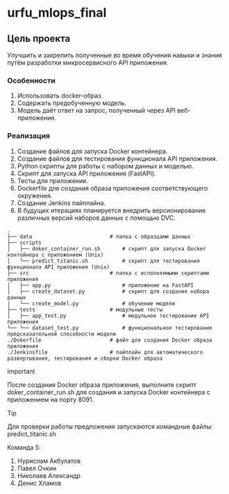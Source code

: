 # urfu_mlops_final

## Цель проекта
Улучшить и закрепить полученные во время обучения навыки и знания путём разработки микросервисного API приложения.
### Особенности
1. Использовать docker-образ.
2. Содержать предобученную модель.
3. Модель даёт ответ на запрос, полученный через API веб-приложения.
### Реализация
1. Создание файлов для запуска Docker контейнера.
2. Создание файлов для тестирования функционала API приложения.
3. Python скрипты для работы с набором данных и моделью.
4. Скрипт для запуска API приложения (FastAPI).
5. Тесты для приложения.
6. Dockerfile для создания образа приложения соответствующего окружения.
7. Создание Jenkins пайплайна.
8. В будущих итерациях планируется внедрить версионирование различных версий наборов данных с помощью DVC.

```
.
├── data                         # папка с образцами данных
├── scripts
│   ├── doker_container_run.sh       # скрипт для запуска Docker контейнера с приложением (Unix)
│   └── predict_titanic.sh           # скрипт для тестирования функционала API приложения (Unix)
├── src                          # папка с исполняемыми скриптами приложения
│   ├── app.py                       # приложение на FastAPI
│   ├── create_dataset.py            # скрипт для создания набора данных
│   └── create_model.py              # обучение модели
├── tests                        # модульные тесты
│   ├── app_test.py                  # модульное тестирование API приложения
└── └── dataset_test.py              # функциональное тестирование предсказательной способности модели
./Dokerfile                      # файл для создания Docker образа приложения
./Jenkinsfile                    # пайплайн для автоматического развертывания, тестирования и сборки Docker образа
```

> [!IMPORTANT]
После создания Docker образа приложения, выполните скрипт doker_container_run.sh для создания и запуска Docker контейнера с приложением на порту 8091.

> [!TIP]
Для проверки работы предложения запускаются командные файлы: predict_titanic.sh

Команда 5:
1. Нурислам Акбулатов
2. Павел Очкин
3. Николаев Александр
4. Денис Хламов 
